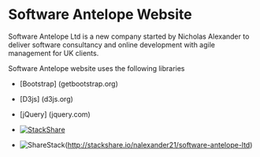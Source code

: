 # Software Antelope Website

Software Antelope Ltd is a new company started by Nicholas Alexander to deliver software consultancy and online development with agile management for UK clients.

Software Antelope website uses the following libraries

* [Bootstrap] (getbootstrap.org)
* [D3js] (d3js.org)
* [jQuery] (jquery.com)


* [![StackShare](http://img.shields.io/badge/tech-stack-0690fa.svg?style=flat)](http://stackshare.io/softwareantelope/http-slash-slash-softwareantelope-com)

* ![ShareStack](http://img.shields.io/badge/tech-stack-0690fa.svg?style=flat)(http://stackshare.io/nalexander21/software-antelope-ltd)
